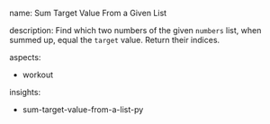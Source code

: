 name: Sum Target Value From a Given List

description: Find which two numbers of the given `numbers` list, when summed up, equal the `target` value. Return their indices.

aspects:
  - workout

insights:
  - sum-target-value-from-a-list-py